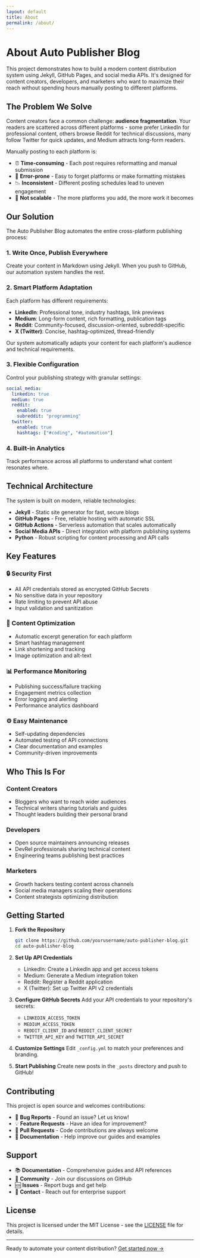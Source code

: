 ```yaml
---
layout: default
title: About
permalink: /about/
---
```


# About Auto Publisher Blog

This project demonstrates how to build a modern content distribution system using Jekyll, GitHub Pages, and social media APIs. It's designed for content creators, developers, and marketers who want to maximize their reach without spending hours manually posting to different platforms.

## The Problem We Solve

Content creators face a common challenge: **audience fragmentation**. Your readers are scattered across different platforms - some prefer LinkedIn for professional content, others browse Reddit for technical discussions, many follow Twitter for quick updates, and Medium attracts long-form readers.

Manually posting to each platform is:
- ⏰ **Time-consuming** - Each post requires reformatting and manual submission
- 🐛 **Error-prone** - Easy to forget platforms or make formatting mistakes  
- 📉 **Inconsistent** - Different posting schedules lead to uneven engagement
- 🔄 **Not scalable** - The more platforms you add, the more work it becomes

## Our Solution

The Auto Publisher Blog automates the entire cross-platform publishing process:

### 1. Write Once, Publish Everywhere
Create your content in Markdown using Jekyll. When you push to GitHub, our automation system handles the rest.

### 2. Smart Platform Adaptation
Each platform has different requirements:
- **LinkedIn**: Professional tone, industry hashtags, link previews
- **Medium**: Long-form content, rich formatting, publication tags
- **Reddit**: Community-focused, discussion-oriented, subreddit-specific
- **X (Twitter)**: Concise, hashtag-optimized, thread-friendly

Our system automatically adapts your content for each platform's audience and technical requirements.

### 3. Flexible Configuration
Control your publishing strategy with granular settings:

```yaml
social_media:
  linkedin: true
  medium: true
  reddit: 
    enabled: true
    subreddit: "programming"
  twitter: 
    enabled: true
    hashtags: ["#coding", "#automation"]
```

### 4. Built-in Analytics
Track performance across all platforms to understand what content resonates where.

## Technical Architecture

The system is built on modern, reliable technologies:

- **Jekyll** - Static site generator for fast, secure blogs
- **GitHub Pages** - Free, reliable hosting with automatic SSL
- **GitHub Actions** - Serverless automation that scales automatically
- **Social Media APIs** - Direct integration with platform publishing systems
- **Python** - Robust scripting for content processing and API calls

## Key Features

### 🔒 Security First
- All API credentials stored as encrypted GitHub Secrets
- No sensitive data in your repository
- Rate limiting to prevent API abuse
- Input validation and sanitization

### 🎯 Content Optimization
- Automatic excerpt generation for each platform
- Smart hashtag management
- Link shortening and tracking
- Image optimization and alt-text

### 📊 Performance Monitoring
- Publishing success/failure tracking
- Engagement metrics collection
- Error logging and alerting
- Performance analytics dashboard

### ⚙️ Easy Maintenance
- Self-updating dependencies
- Automated testing of API connections
- Clear documentation and examples
- Community-driven improvements

## Who This Is For

### Content Creators
- Bloggers who want to reach wider audiences
- Technical writers sharing tutorials and guides
- Thought leaders building their personal brand

### Developers
- Open source maintainers announcing releases
- DevRel professionals sharing technical content
- Engineering teams publishing best practices

### Marketers
- Growth hackers testing content across channels
- Social media managers scaling their operations
- Content strategists optimizing distribution

## Getting Started

1. **Fork the Repository**
   ```bash
   git clone https://github.com/yourusername/auto-publisher-blog.git
   cd auto-publisher-blog
   ```

2. **Set Up API Credentials**
   - LinkedIn: Create a LinkedIn app and get access tokens
   - Medium: Generate a Medium integration token
   - Reddit: Register a Reddit application
   - X (Twitter): Set up Twitter API v2 credentials

3. **Configure GitHub Secrets**
   Add your API credentials to your repository's secrets:
   - `LINKEDIN_ACCESS_TOKEN`
   - `MEDIUM_ACCESS_TOKEN`
   - `REDDIT_CLIENT_ID` and `REDDIT_CLIENT_SECRET`
   - `TWITTER_API_KEY` and `TWITTER_API_SECRET`

4. **Customize Settings**
   Edit `_config.yml` to match your preferences and branding.

5. **Start Publishing**
   Create new posts in the `_posts` directory and push to GitHub!

## Contributing

This project is open source and welcomes contributions:

- 🐛 **Bug Reports** - Found an issue? Let us know!
- 💡 **Feature Requests** - Have an idea for improvement?
- 🔧 **Pull Requests** - Code contributions are always welcome
- 📖 **Documentation** - Help improve our guides and examples

## Support

- 📚 **Documentation** - Comprehensive guides and API references
- 💬 **Community** - Join our discussions on GitHub
- 🆘 **Issues** - Report bugs and get help
- 📧 **Contact** - Reach out for enterprise support

## License

This project is licensed under the MIT License - see the [LICENSE](LICENSE) file for details.

---

Ready to automate your content distribution? [Get started now →](https://github.com/yourusername/auto-publisher-blog)

